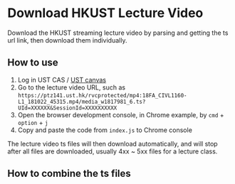 # Download HKUST Lecture Video

Download the HKUST streaming lecture video by parsing and getting the ts url link, then download them individually.

## How to use

1. Log in UST CAS / [UST canvas](https://canvas.ust.hk)
2. Go to the lecture video URL, such as `https://ptz141.ust.hk/rvcprotected/mp4:18FA_CIVL1160-L1_181022_45315.mp4/media_w1817981_6.ts?UId=XXXXXX&SessionId=XXXXXXXXXX`
3. Open the browser development console, in Chrome example, by `cmd` + `option` + `j`
4. Copy and paste the code from `index.js` to Chrome console

The lecture video ts files will then download automatically, and will stop after all files are downloaded, usually 4xx ~ 5xx files for a lecture class.

## How to combine the ts files
